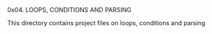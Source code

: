0x04. LOOPS, CONDITIONS AND PARSING

This directory  contains project files on loops, conditions and parsing
